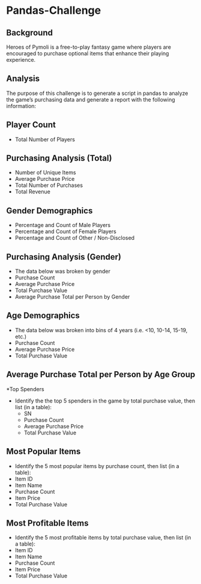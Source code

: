 # Pandas-Challenge

## Background

Heroes of Pymoli is a free-to-play fantasy game where players are encouraged to purchase optional items that enhance their playing experience. 

## Analysis

The purpose of this challenge is to generate a script in pandas to analyze the game’s purchasing data and generate a report with the following information:

## Player Count
* Total Number of Players

## Purchasing Analysis (Total)
*	Number of Unique Items
*	Average Purchase Price
*	Total Number of Purchases
*	Total Revenue

## Gender Demographics
*	Percentage and Count of Male Players
*	Percentage and Count of Female Players
*	Percentage and Count of Other / Non-Disclosed

## Purchasing Analysis (Gender)
*	The data below was broken by gender 
  * Purchase Count
  *	Average Purchase Price
  *	Total Purchase Value
  *	Average Purchase Total per Person by Gender

## Age Demographics
*	The data below was broken into bins of 4 years (i.e. <10, 10-14, 15-19, etc.) 
*	Purchase Count
*	Average Purchase Price
*	Total Purchase Value

## Average Purchase Total per Person by Age Group
*Top Spenders
  *	Identify the the top 5 spenders in the game by total purchase value, then list (in a table): 
    *	SN
    *	Purchase Count
    *	Average Purchase Price
    *	Total Purchase Value

## Most Popular Items
*	Identify the 5 most popular items by purchase count, then list (in a table): 
  * Item ID
  *	Item Name
  *	Purchase Count
  *	Item Price
  *	Total Purchase Value

## Most Profitable Items
*	Identify the 5 most profitable items by total purchase value, then list (in a table): 
  *	Item ID
  *	Item Name
  *	Purchase Count
  *	Item Price
  *	Total Purchase Value
